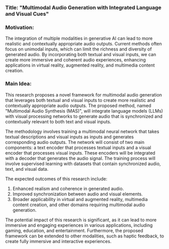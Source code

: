 ### Title: "Multimodal Audio Generation with Integrated Language and Visual Cues"

### Motivation:
The integration of multiple modalities in generative AI can lead to more realistic and contextually appropriate audio outputs. Current methods often focus on unimodal inputs, which can limit the richness and diversity of generated audio. By incorporating both textual and visual inputs, we can create more immersive and coherent audio experiences, enhancing applications in virtual reality, augmented reality, and multimedia content creation.

### Main Idea:
This research proposes a novel framework for multimodal audio generation that leverages both textual and visual inputs to create more realistic and contextually appropriate audio outputs. The proposed method, named "Multimodal Audio Synthesis (MAS)", will integrate language models (LLMs) with visual processing networks to generate audio that is synchronized and contextually relevant to both text and visual inputs.

The methodology involves training a multimodal neural network that takes textual descriptions and visual inputs as inputs and generates corresponding audio outputs. The network will consist of two main components: a text encoder that processes textual inputs and a visual encoder that processes visual inputs. These encoders will be integrated with a decoder that generates the audio signal. The training process will involve supervised learning with datasets that contain synchronized audio, text, and visual data.

The expected outcomes of this research include:
1. Enhanced realism and coherence in generated audio.
2. Improved synchronization between audio and visual elements.
3. Broader applicability in virtual and augmented reality, multimedia content creation, and other domains requiring multimodal audio generation.

The potential impact of this research is significant, as it can lead to more immersive and engaging experiences in various applications, including gaming, education, and entertainment. Furthermore, the proposed framework can be extended to other modalities, such as haptic feedback, to create fully immersive and interactive experiences.